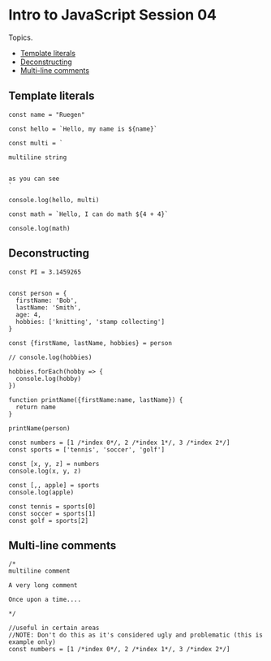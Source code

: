 # Intro to JavaScript Session 04

Topics.
- [Template literals](#template-literals)
- [Deconstructing](#deconstructing)
- [Multi-line comments](#multi-line-comments)

## Template literals
```
const name = "Ruegen"

const hello = `Hello, my name is ${name}`

const multi = `

multiline string


as you can see
`

console.log(hello, multi)

const math = `Hello, I can do math ${4 + 4}`

console.log(math)
```

## Deconstructing
```
const PI = 3.1459265


const person = {
  firstName: 'Bob',
  lastName: 'Smith',
  age: 4,
  hobbies: ['knitting', 'stamp collecting']
}

const {firstName, lastName, hobbies} = person

// console.log(hobbies)

hobbies.forEach(hobby => {
  console.log(hobby)
})

function printName({firstName:name, lastName}) {
  return name
}

printName(person)

const numbers = [1 /*index 0*/, 2 /*index 1*/, 3 /*index 2*/]
const sports = ['tennis', 'soccer', 'golf']

const [x, y, z] = numbers
console.log(x, y, z)

const [,, apple] = sports
console.log(apple)

const tennis = sports[0]
const soccer = sports[1]
const golf = sports[2]
```

## Multi-line comments
```
/*
multiline comment

A very long comment

Once upon a time....

*/

//useful in certain areas
//NOTE: Don't do this as it's considered ugly and problematic (this is example only)
const numbers = [1 /*index 0*/, 2 /*index 1*/, 3 /*index 2*/]

```
